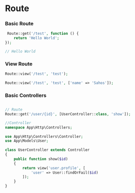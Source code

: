 # Route 
### Basic Route

```php
 Route::get('/test', function () {
    return 'Hello World';
});

// Hello World
```


### View Route

```php
Route::view('/test', 'test');
 
Route::view('/test', 'test', ['name' => 'Sahos']);

```


### Basic Controllers

```php

// Route 
Route::get('/user/{id}', [UserController::class, 'show']);

//Controller
namespace App\Http\Controllers;
 
use App\Http\Controllers\Controller;
use App\Models\User;
 
class UserController extends Controller
{
    public function show($id)
    {
        return view('user.profile', [
            'user' => User::findOrFail($id)
        ]);
    }
}



```
